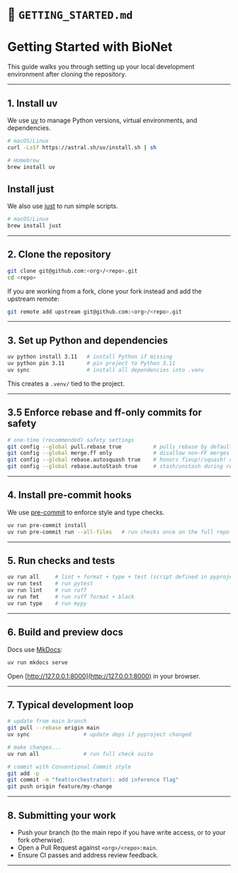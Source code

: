 # 📄 `GETTING_STARTED.md`

# Getting Started with BioNet

This guide walks you through setting up your local development environment after cloning the repository.

---

## 1. Install uv

We use [uv](https://github.com/astral-sh/uv) to manage Python versions, virtual environments, and dependencies.

```bash
# macOS/Linux
curl -LsSf https://astral.sh/uv/install.sh | sh

# Homebrew
brew install uv
```

## Install just

We also use [just](https://github.com/casey/just) to run simple scripts.

```bash
# macOS/Linux
brew install just
```

---

## 2. Clone the repository

```bash
git clone git@github.com:<org>/<repo>.git
cd <repo>
```

If you are working from a fork, clone your fork instead and add the upstream remote:

```bash
git remote add upstream git@github.com:<org>/<repo>.git
```

---

## 3. Set up Python and dependencies

```bash
uv python install 3.11   # install Python if missing
uv python pin 3.11       # pin project to Python 3.11
uv sync                  # install all dependencies into .venv
```

This creates a `.venv/` tied to the project.

---

## 3.5 Enforce rebase and ff-only commits for safety

```bash
# one-time (recommended) safety settings
git config --global pull.rebase true          # pulls rebase by default
git config --global merge.ff only             # disallow non-FF merges
git config --global rebase.autosquash true    # honors fixup!/squash! commits
git config --global rebase.autoStash true     # stash/unstash during rebase
```

---

## 4. Install pre-commit hooks

We use [pre-commit](https://pre-commit.com/) to enforce style and type checks.

```bash
uv run pre-commit install
uv run pre-commit run --all-files   # run checks once on the full repo
```

---

## 5. Run checks and tests

```bash
uv run all     # lint + format + type + test (script defined in pyproject)
uv run test    # run pytest
uv run lint    # run ruff
uv run fmt     # run ruff format + black
uv run type    # run mypy
```

---

## 6. Build and preview docs

Docs use [MkDocs](https://www.mkdocs.org/):

```bash
uv run mkdocs serve
```

Open [http://127.0.0.1:8000](http://127.0.0.1:8000) in your browser.

---

## 7. Typical development loop

```bash
# update from main branch
git pull --rebase origin main
uv sync                 # update deps if pyproject changed

# make changes...
uv run all              # run full check suite

# commit with Conventional Commit style
git add -p
git commit -m "feat(orchestrator): add inference flag"
git push origin feature/my-change
```

---

## 8. Submitting your work

* Push your branch (to the main repo if you have write access, or to your fork otherwise).
* Open a Pull Request against `<org>/<repo>:main`.
* Ensure CI passes and address review feedback.

---

